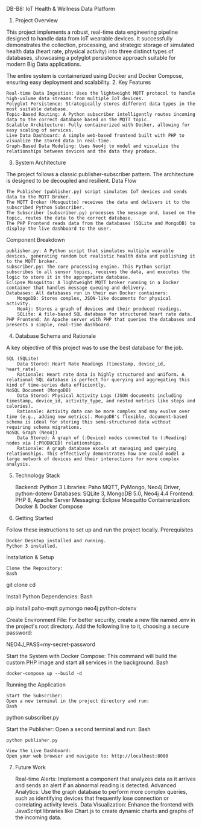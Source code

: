 DB-B8: IoT Health & Wellness Data Platform
1. Project Overview

This project implements a robust, real-time data engineering pipeline designed to handle data from IoT wearable devices. It successfully demonstrates the collection, processing, and strategic storage of simulated health data (heart rate, physical activity) into three distinct types of databases, showcasing a polyglot persistence approach suitable for modern Big Data applications.

The entire system is containerized using Docker and Docker Compose, ensuring easy deployment and scalability.
2. Key Features

    Real-time Data Ingestion: Uses the lightweight MQTT protocol to handle high-volume data streams from multiple IoT devices.
    Polyglot Persistence: Strategically stores different data types in the most suitable database.
    Topic-Based Routing: A Python subscriber intelligently routes incoming data to the correct database based on the MQTT topic.
    Scalable Architecture: Fully containerized with Docker, allowing for easy scaling of services.
    Live Data Dashboard: A simple web-based frontend built with PHP to visualize the stored data in real-time.
    Graph-Based Data Modeling: Uses Neo4j to model and visualize the relationships between devices and the data they produce.

3. System Architecture

The project follows a classic publisher-subscriber pattern. The architecture is designed to be decoupled and resilient.
Data Flow

    The Publisher (publisher.py) script simulates IoT devices and sends data to the MQTT Broker.
    The MQTT Broker (Mosquitto) receives the data and delivers it to the subscribed Python Subscriber.
    The Subscriber (subscriber.py) processes the message and, based on the topic, routes the data to the correct database.
    The PHP Frontend reads data from the databases (SQLite and MongoDB) to display the live dashboard to the user.

Component Breakdown

    publisher.py: A Python script that simulates multiple wearable devices, generating random but realistic health data and publishing it to the MQTT broker.
    subscriber.py: The core processing engine. This Python script subscribes to all sensor topics, receives the data, and executes the logic to store it in the appropriate database.
    Eclipse Mosquitto: A lightweight MQTT broker running in a Docker container that handles message queuing and delivery.
    Databases: All databases run in their own Docker containers:
        MongoDB: Stores complex, JSON-like documents for physical activity.
        Neo4j: Stores a graph of devices and their produced readings.
        SQLite: A file-based SQL database for structured heart rate data.
    PHP Frontend: An Apache server with PHP that queries the databases and presents a simple, real-time dashboard.

4. Database Schema and Rationale

A key objective of this project was to use the best database for the job.

    SQL (SQLite)
        Data Stored: Heart Rate Readings (timestamp, device_id, heart_rate).
        Rationale: Heart rate data is highly structured and uniform. A relational SQL database is perfect for querying and aggregating this kind of time-series data efficiently.
    NoSQL Document (MongoDB)
        Data Stored: Physical Activity Logs (JSON documents including timestamp, device_id, activity_type, and nested metrics like steps and calories).
        Rationale: Activity data can be more complex and may evolve over time (e.g., adding new metrics). MongoDB's flexible, document-based schema is ideal for storing this semi-structured data without requiring schema migrations.
    NoSQL Graph (Neo4j)
        Data Stored: A graph of (:Device) nodes connected to (:Reading) nodes via [:PRODUCED] relationships.
        Rationale: A graph database excels at managing and querying relationships. This effectively demonstrates how one could model a large network of devices and their interactions for more complex analysis.

5. Technology Stack

    Backend: Python 3
    Libraries: Paho MQTT, PyMongo, Neo4j Driver, python-dotenv
    Databases: SQLite 3, MongoDB 5.0, Neo4j 4.4
    Frontend: PHP 8, Apache Server
    Messaging: Eclipse Mosquitto
    Containerization: Docker & Docker Compose

6. Getting Started

Follow these instructions to set up and run the project locally.
Prerequisites

    Docker Desktop installed and running.
    Python 3 installed.

Installation & Setup

    Clone the Repository:
    Bash

git clone <your-repo-url>
cd <repository-name>

Install Python Dependencies:
Bash

pip install paho-mqtt pymongo neo4j python-dotenv

Create Environment File:
For better security, create a new file named .env in the project's root directory. Add the following line to it, choosing a secure password:

NEO4J_PASS=my-secret-password

Start the System with Docker Compose:
This command will build the custom PHP image and start all services in the background.
Bash

    docker-compose up --build -d

Running the Application

    Start the Subscriber:
    Open a new terminal in the project directory and run:
    Bash

python subscriber.py

Start the Publisher:
Open a second terminal and run:
Bash

    python publisher.py

    View the Live Dashboard:
    Open your web browser and navigate to: http://localhost:8080

7. Future Work

    Real-time Alerts: Implement a component that analyzes data as it arrives and sends an alert if an abnormal reading is detected.
    Advanced Analytics: Use the graph database to perform more complex queries, such as identifying devices that frequently lose connection or correlating activity levels.
    Data Visualization: Enhance the frontend with JavaScript libraries like Chart.js to create dynamic charts and graphs of the incoming data.
